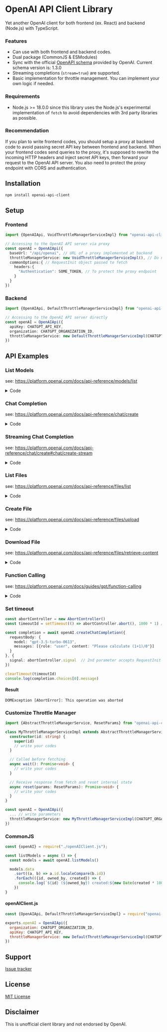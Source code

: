 # OpenAI API Client Library
Yet another OpenAI client for both frontend (ex. React) and backend (Node.js) with TypeScript.

### Features
* Can use with both frontend and backend codes.
* Dual package (CommonJS & ESModules)
* Sync with the official [OpenAPI schema](https://raw.githubusercontent.com/openai/openai-openapi/master/openapi.yaml) provided by OpenAI. Current schema version is: 1.3.0
* Streaming completions (`stream=true`) are supported.
* Basic implementation for throttle management. You can implement your own logic if needed.

### Requirements
* Node.js >= 18.0.0 since this library uses the Node.js's experimental implementation of `fetch`
  to avoid dependencies with 3rd party libraries as possible.

### Recommendation
If you plan to write frontend codes, you should setup a proxy at backend code to avoid passing secret API key between frontend and backend.
When your frontend codes send queries to the proxy, it's supposed to rewrite the incoming HTTP headers and inject secret API keys, then forward your request to the OpenAI API server.
You also need to protect the proxy endpoint with CORS and authentication.

## Installation
```bash
npm install openai-api-client
```

## Setup
### Frontend
```typescript
import {OpenAIApi, VoidThrottleManagerServiceImpl} from "openai-api-client";

// Accessing to the OpenAI API server via proxy
const openAI = OpenAIApi({
  baseUrl: "/api/openai", // URL of a proxy implemented at backend
  throttleManagerService: new VoidThrottleManagerServiceImpl(), // Do not care about rate limit as the proxy handles.
  commonOptions:{ // RequestInit object passed to fetch
    headers:{
      "Authentication": SOME_TOKEN, // To protect the proxy endpoint
    }
  }
})
```
### Backend
```typescript
import {OpenAIApi, DefaultThrottleManagerServiceImpl} from "openai-api-client";

// Accessing to the OpenAI API server directly
const openAI = OpenAIApi({
  apiKey: CHATGPT_API_KEY,
  organization: CHATGPT_ORGANIZATION_ID,
  throttleManagerService: new DefaultThrottleManagerServiceImpl(CHATGPT_ORGANIZATION_ID)
})
```

## API Examples

### List Models
see: https://platform.openai.com/docs/api-reference/models/list
<details>
  <summary>Code</summary>

```typescript
const models = await openAI.listModels()

models.data
  .sort((a, b) => a.id.localeCompare(b.id))
  .forEach(({id, owned_by, object, created}) => {
    console.log(`${id} (${owned_by}) created:${new Date(created * 1000).toISOString()}`)
  })
```

#### Result
```text
ada (openai) created:2022-04-07T18:51:31.000Z
ada-code-search-code (openai-dev) created:2022-04-28T19:01:45.000Z
ada-code-search-text (openai-dev) created:2022-04-28T19:01:50.000Z
...
```
</details>

### Chat Completion
see: https://platform.openai.com/docs/api-reference/chat/create

<details>
  <summary>Code</summary>

```typescript
import {Schemas} from "openai-api-client";
import ChatCompletionRequestMessage = Schemas.ChatCompletionRequestMessage;

const messages: Array<ChatCompletionRequestMessage> = [
  {role: "user", content: "Please calculate (1+1)/0"},
]

const completion = await openAI.createChatCompletion({
  requestBody: {
    model: "gpt-3.5-turbo-0613",
    messages
  }
})

console.log(completion.choices[0].message)
```

#### Result
```text
{
  role: 'assistant',
  content: 'The expression (1+1)/0 is undefined. Dividing any number by zero is undefined in mathematics.'
}
```
</details>

### Streaming Chat Completion
see: https://platform.openai.com/docs/api-reference/chat/create#chat/create-stream

<details>
  <summary>Code</summary>

```typescript
import {
  CreateChatCompletionStreamResponse,
  RequestInitWithCallbacks,
} from "openai-api-client";

// should be void.
void openAI.createChatCompletion({
  requestBody: {
    ..., // pass parameters (see OpenAI's API docs)
    stream: true
  }
}, {
  // Callback function when streaming begins.
  onOpen: () => { ... },
  // Callback function when receiving delta.
  onMessage: (json: CreateChatCompletionStreamResponse) => {
    // or cast 'json' variable with CreateCompletionStreamResponse type
    // if you call openAI.createCompletion
    ...
  },
  // Callback function when streaming ends.
  onClose: () => { ... }
})
```
</details>

### List Files
see: https://platform.openai.com/docs/api-reference/files/list

<details>
  <summary>Code</summary>

```typescript
const files = await openAI.listFiles()

files.data.forEach(({filename, purpose, created_at, status}) => {
  console.log(`${filename} (${purpose}) Created:${new Date(created_at*1000).toISOString()} status:${status}`)
})
```
#### Result
```text
compiled_results.csv (fine-tune-results) Created:2023-05-19T01:19:55.000Z status:processed
training-data.jsonl (fine-tune) Created:2023-05-19T01:15:35.000Z status:processed
```
</details>

### Create File
see: https://platform.openai.com/docs/api-reference/files/upload

<details>
  <summary>Code</summary>

```typescript
const {filename, purpose, created_at, status} = await openAI.createFile({
  requestBody: {
    file: fileToBlobWithFilename(filePath),
    purpose: "fine-tune"
  }
})

console.log(`${filename} (${purpose}) Created:${new Date(created_at * 1000).toISOString()} status:${status}`)
```

#### fileToBlobWithFilename (for backend)
This library does not contain code for making BlobWithFilename object
as it will cause conflicts between frontend and backend environment (fail to load "path" and "fs" libraries in frontend).
```typescript
import {BlobWithFilename} from "openai-api-client";
import path from "path";
import {readFileSync} from "fs";

const fileToBlobWithFilename = (filePath: string): BlobWithFilename => {
  const filename = path.basename(filePath)
  const buffer = readFileSync(filePath)

  return new BlobWithFilename([buffer], filename)
}
```

#### Result
```text
training-dummy-data.jsonl (fine-tune) Created:2023-06-15T12:42:27.000Z status:uploaded
```
</details>


### Download File
see: https://platform.openai.com/docs/api-reference/files/retrieve-content

<details>
  <summary>Code</summary>

```typescript
const content: string = await openAI.downloadFile({
  parameter: {
    file_id: id
  }
})
```
</details>


### Function Calling
see: https://platform.openai.com/docs/guides/gpt/function-calling

<details>
  <summary>Code</summary>

```typescript
import {Schemas} from "openai-api-client";
import ChatCompletionResponseMessage = Schemas.ChatCompletionResponseMessage;

import getCurrentWeatherSchema from "../schema/get_current_weather.json" assert {type: "json"};

// Generated by "json-schema-to-typescript" library
import {GetCurrentWeather} from "../generated/get_current_weather.js"

const model = "gpt-3.5-turbo-0613"

// Example dummy function hard coded to return the same weather
// In production, this could be your backend API or an external API
const getCurrentWeather = ({location, unit}: { location: string, unit?: string }) => {
  const weather_info = {
    "location": location,
    "temperature": "72",
    "unit": unit || "fahrenheit",
    "forecast": ["sunny", "windy"],
  }

  return JSON.stringify(weather_info)
}

// Step 1, send model the user query and what functions it has access to
const completion = await openAI.createChatCompletion({
  requestBody: {
    model,
    messages: [{
      "role": "user", "content": "What's the weather like in Boston?"
    }],
    functions: [
      {
        "name": "get_current_weather",
        "description": "Get the current weather in a given location",
        "parameters": getCurrentWeatherSchema,
      }
    ],
    function_call: "auto"
  }
})

type ChatCompletionResponseMessageWithGetCurrentWeather =
  ChatCompletionResponseMessage & GetCurrentWeather
  | undefined;

const message = completion.choices[0].message as
  ChatCompletionResponseMessageWithGetCurrentWeather

// Step 2, check if the model wants to call a function
if (message?.function_call) {
  const functionName = message.function_call.name

  // Step 3, call the function
  // Note: the JSON response from the model may not be valid JSON
  const functionResponse = getCurrentWeather({
    location: message.location,
    unit: message.unit
  })

  // Step 4, send model the info on the function call and function response
  const secondResponse = await openAI.createChatCompletion(
    {
      requestBody: {
        model,
        messages: [
          {"role": "user", "content": "What is the weather like in boston?"},
          message,
          {
            "role": "function",
            "name": functionName,
            "content": functionResponse,
          },
        ]
      }
    }
  )

  console.log(secondResponse.choices[0].message)
}
```

#### get_current_weather.json
```json
{
  "type": "object",
  "properties": {
    "location": {
      "type": "string",
      "description": "The city and state, e.g. San Francisco, CA"
    },
    "unit": {
      "type": "string",
      "enum": [
        "celsius",
        "fahrenheit"
      ]
    }
  },
  "required": [
    "location"
  ]
}
```

#### get_current_weather.d.ts
```typescript
/* eslint-disable */
/**
 * This file was automatically generated by json-schema-to-typescript.
 * DO NOT MODIFY IT BY HAND. Instead, modify the source JSONSchema file,
 * and run json-schema-to-typescript to regenerate this file.
 */

export interface GetCurrentWeather {
  /**
   * The city and state, e.g. San Francisco, CA
   */
  location: string;
  unit?: "celsius" | "fahrenheit";
  [k: string]: unknown;
}
```

#### Result
```text
{
  role: 'assistant',
  content: 'The current weather in Boston, MA is sunny with a temperature of 72°F. It is also windy.'
}
```
</details>


### Set timeout
```typescript
const abortController = new AbortController()
const timeoutId = setTimeout(() => abortController.abort(), 1000 * 1) // too short timeout for testing

const completion = await openAI.createChatCompletion({
  requestBody: {
    model: "gpt-3.5-turbo-0613",
    messages: [{role: "user", content: "Please calculate (1+1)/0"}]
  }
}, {
  signal: abortController.signal  // 2nd parameter accepts RequestInit object passed to fetch
})

clearTimeout(timeoutId)
console.log(completion.choices[0].message)
```
#### Result
```text
DOMException [AbortError]: This operation was aborted
```

### Customize Throttle Manager

```typescript
import {AbstractThrottleManagerService, ResetParams} from "openai-api-client";

class MyThrottleManagerServiceImpl extends AbstractThrottleManagerService {
  constructor(id: string) {
    super(id)
    // write your codes
  }

  // Called before fetching
  async wait(): Promise<void> {
    // write your codes
  }

  // Receive response from fetch and reset internal state
  async reset(params: ResetParams): Promise<void> {
    // write your codes
  }
}

const openAI = OpenAIApi({
  ... // write parameters
  throttleManagerService: new MyThrottleManagerServiceImpl(CHATGPT_ORGANIZATION_ID)
})
```

### CommonJS

```javascript
const {openAI} = require("./openAIClient.js");

const listModels = async () => {
  const models = await openAI.listModels()

  models.data
    .sort((a, b) => a.id.localeCompare(b.id))
    .forEach(({id, owned_by, created}) => {
      console.log(`${id} (${owned_by}) created:${new Date(created * 1000).toISOString()}`)
    })
}
```
#### openAIClient.js
```javascript
const {OpenAIApi, DefaultThrottleManagerServiceImpl} = require("openai-api-client")

exports.openAI = OpenAIApi({
  organization: CHATGPT_ORGANIZATION_ID,
  apiKey: CHATGPT_API_KEY,
  throttleManagerService: new DefaultThrottleManagerServiceImpl(CHATGPT_ORGANIZATION_ID),
})
```

## Support
[Issue tracker](https://github.com/TAILBONE-jp/openai-api-client/issues)

## License
[MIT License](https://github.com/TAILBONE-jp/openai-api-client/blob/HEAD/LICENSE)

## Disclaimer
This is unofficial client library and not endorsed by OpenAI.
